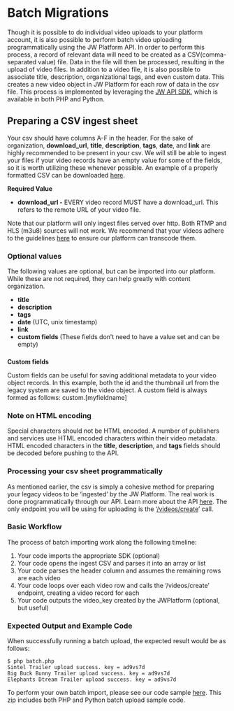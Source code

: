Batch Migrations
================

Though it is possible to do individual video uploads to your platform account, it is also possible to perform batch video uploading programmatically using the JW Platform API. In order to perform this process, a record of relevant data will need to be created as a CSV(comma-separated value) file. Data in the file will then be processed, resulting in the upload of video files. In addition to a video file, it is also possible to associate title, description, organizational tags, and even custom data. This creates a new video object in JW Platform for each row of data in the csv file. This process is implemented by leveraging the [JW API SDK](http://support.jwplayer.com/customer/portal/articles/1489902-jw-platform-api-reference), which is available in both PHP and Python.

Preparing a CSV ingest sheet
----------------------------

Your csv should have columns A-F in the header. For the sake of organization, **download\_url**, **title**, **description**, **tags**, **date**, and **link** are highly recommended to be present in your csv. We will still be able to ingest your files if your video records have an empty value for some of the fields, so it is worth utilizing these whenever possible.
An example of a properly formatted CSV can be downloaded [here](http://support-static.jwplayer.com/API/jwplatform_manifest_template.csv).


**Required Value**

-   **download\_url -** EVERY video record MUST have a download\_url. This refers to the remote URL of your video file.

Note that our platform will only ingest files served over http. Both RTMP and HLS (m3u8) sources will not work. We recommend that your videos adhere to the guidelines [here](http://support.jwplayer.com/customer/portal/articles/1433634-preparing-videos-for-upload) to ensure our platform can transcode them.

### **Optional values**

The following values are optional, but can be imported into our platform. While these are not required, they can help greatly with content organization.

-   **title**
-   **description**
-   **tags**
-   **date** (UTC, unix timestamp)
-   **link**
-   **custom fields** (These fields don’t need to have a value set and can be empty)

### 
**Custom fields**

Custom fields can be useful for saving additional metadata to your video object records. In this example, both the id and the thumbnail url from the legacy system are saved to the video object. A custom field is always formed as follows: custom.\[myfieldname\]

### **Note on HTML encoding**

Special characters should not be HTML encoded. A number of publishers and services use HTML encoded characters within their video metadata. HTML encoded characters in the **title**, **description**, and **tags** fields should be decoded before pushing to the API.

### **Processing your csv sheet programmatically**

As mentioned earlier, the csv is simply a cohesive method for preparing your legacy videos to be ‘ingested’ by the JW Platform. The real work is done programmatically through our API. Learn more about the API [here](https://developer.jwplayer.com/jw-platform/reference/v1/index.html). The only endpoint you will be using for uploading is the ‘[/videos/create](http://developer.jwplayer.com/jw-platform/reference/v1/methods/videos/create.html)’ call.

### **Basic Workflow**

The process of batch importing work along the following timeline:

1.  Your code imports the appropriate SDK (optional)
2.  Your code opens the ingest CSV and parses it into an array or list
3.  Your code parses the header column and assumes the remaining rows are each video
4.  Your code loops over each video row and calls the ‘/videos/create’ endpoint, creating a video record for each
5.  Your code outputs the video\_key created by the JWPlatform (optional, but useful)

### **Expected Output and Example Code**

When successfully running a batch upload, the expected result would be as follows:

    $ php batch.php
    Sintel Trailer upload success. key = ad9vs7d
    Big Buck Bunny Trailer upload success. key = ad9vs7d
    Elephants Dtream Trailer upload success. key = ad9vs7d

To perform your own batch import, please see our code sample [here](http://support-static.jwplayer.com/API/api-batchupload.zip). This zip includes both PHP and Python batch upload sample code.